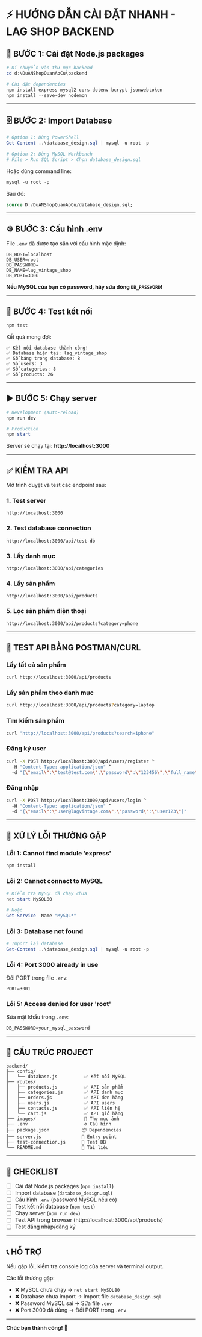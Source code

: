 # ⚡ HƯỚNG DẪN CÀI ĐẶT NHANH - LAG SHOP BACKEND

## 🚀 BƯỚC 1: Cài đặt Node.js packages

```powershell
# Di chuyển vào thư mục backend
cd d:\DuANShopQuanAoCu\backend

# Cài đặt dependencies
npm install express mysql2 cors dotenv bcrypt jsonwebtoken
npm install --save-dev nodemon
```

---

## 🗄️ BƯỚC 2: Import Database

```powershell
# Option 1: Dùng PowerShell
Get-Content ..\database_design.sql | mysql -u root -p

# Option 2: Dùng MySQL Workbench
# File > Run SQL Script > Chọn database_design.sql
```

Hoặc dùng command line:
```powershell
mysql -u root -p
```
Sau đó:
```sql
source D:/DuANShopQuanAoCu/database_design.sql;
```

---

## ⚙️ BƯỚC 3: Cấu hình .env

File `.env` đã được tạo sẵn với cấu hình mặc định:
```env
DB_HOST=localhost
DB_USER=root
DB_PASSWORD=
DB_NAME=lag_vintage_shop
DB_PORT=3306
```

**Nếu MySQL của bạn có password, hãy sửa dòng `DB_PASSWORD`!**

---

## 🧪 BƯỚC 4: Test kết nối

```powershell
npm test
```

Kết quả mong đợi:
```
✅ Kết nối database thành công!
✅ Database hiện tại: lag_vintage_shop
✅ Số bảng trong database: 8
✅ Số users: 3
✅ Số categories: 8
✅ Số products: 26
```

---

## ▶️ BƯỚC 5: Chạy server

```powershell
# Development (auto-reload)
npm run dev

# Production
npm start
```

Server sẽ chạy tại: **http://localhost:3000**

---

## ✅ KIỂM TRA API

Mở trình duyệt và test các endpoint sau:

### 1. Test server
```
http://localhost:3000
```

### 2. Test database connection
```
http://localhost:3000/api/test-db
```

### 3. Lấy danh mục
```
http://localhost:3000/api/categories
```

### 4. Lấy sản phẩm
```
http://localhost:3000/api/products
```

### 5. Lọc sản phẩm điện thoại
```
http://localhost:3000/api/products?category=phone
```

---

## 📱 TEST API BẰNG POSTMAN/CURL

### Lấy tất cả sản phẩm
```bash
curl http://localhost:3000/api/products
```

### Lấy sản phẩm theo danh mục
```bash
curl http://localhost:3000/api/products?category=laptop
```

### Tìm kiếm sản phẩm
```bash
curl "http://localhost:3000/api/products?search=iphone"
```

### Đăng ký user
```bash
curl -X POST http://localhost:3000/api/users/register ^
  -H "Content-Type: application/json" ^
  -d "{\"email\":\"test@test.com\",\"password\":\"123456\",\"full_name\":\"Test User\",\"phone\":\"0123456789\"}"
```

### Đăng nhập
```bash
curl -X POST http://localhost:3000/api/users/login ^
  -H "Content-Type: application/json" ^
  -d "{\"email\":\"user@lagvintage.com\",\"password\":\"user123\"}"
```

---

## 🐛 XỬ LÝ LỖI THƯỜNG GẶP

### Lỗi 1: Cannot find module 'express'
```powershell
npm install
```

### Lỗi 2: Cannot connect to MySQL
```powershell
# Kiểm tra MySQL đã chạy chưa
net start MySQL80

# Hoặc
Get-Service -Name "MySQL*"
```

### Lỗi 3: Database not found
```powershell
# Import lại database
Get-Content ..\database_design.sql | mysql -u root -p
```

### Lỗi 4: Port 3000 already in use
Đổi PORT trong file `.env`:
```env
PORT=3001
```

### Lỗi 5: Access denied for user 'root'
Sửa mật khẩu trong `.env`:
```env
DB_PASSWORD=your_mysql_password
```

---

## 📂 CẤU TRÚC PROJECT

```
backend/
├── config/
│   └── database.js          ✅ Kết nối MySQL
├── routes/
│   ├── products.js          ✅ API sản phẩm
│   ├── categories.js        ✅ API danh mục
│   ├── orders.js            ✅ API đơn hàng
│   ├── users.js             ✅ API users
│   ├── contacts.js          ✅ API liên hệ
│   └── cart.js              ✅ API giỏ hàng
├── images/                  📁 Thư mục ảnh
├── .env                     ⚙️ Cấu hình
├── package.json            📦 Dependencies
├── server.js               🚀 Entry point
├── test-connection.js      🧪 Test DB
└── README.md               📖 Tài liệu
```

---

## 🎯 CHECKLIST

- [ ] Cài đặt Node.js packages (`npm install`)
- [ ] Import database (`database_design.sql`)
- [ ] Cấu hình `.env` (password MySQL nếu có)
- [ ] Test kết nối database (`npm test`)
- [ ] Chạy server (`npm run dev`)
- [ ] Test API trong browser (http://localhost:3000/api/products)
- [ ] Test đăng nhập/đăng ký

---

## 📞 HỖ TRỢ

Nếu gặp lỗi, kiểm tra console log của server và terminal output.

Các lỗi thường gặp:
- ❌ MySQL chưa chạy → `net start MySQL80`
- ❌ Database chưa import → Import file `database_design.sql`
- ❌ Password MySQL sai → Sửa file `.env`
- ❌ Port 3000 đã dùng → Đổi PORT trong `.env`

---

**Chúc bạn thành công! 🎉**
